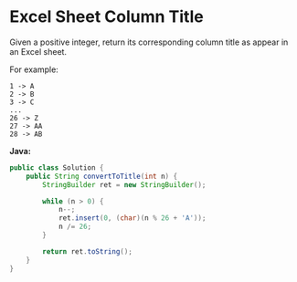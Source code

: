 # Excel Sheet Column Title

Given a positive integer, return its corresponding column title as appear in an Excel sheet.

For example:

    1 -> A
    2 -> B
    3 -> C
    ...
    26 -> Z
    27 -> AA
    28 -> AB

**Java:**
```java
public class Solution {
    public String convertToTitle(int n) {
        StringBuilder ret = new StringBuilder();

        while (n > 0) {
            n--;
            ret.insert(0, (char)(n % 26 + 'A'));
            n /= 26;
        }

        return ret.toString();
    }
}
```
